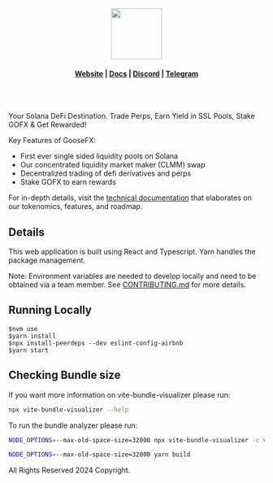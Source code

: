 <div align="center">
  <img height="100" src="https://media.goosefx.io/logos/GFX-Monogram.svg" />

  <h4>
    <a href="https://goosefx.io">Website</a>
    <span> | </span>
    <a href="https://docs.goosefx.io">Docs</a>
    <span> | </span>
    <a href="https://discord.com/channels/833693973687173121/833742620371058688">Discord</a>
    <span> | </span>
    <a href="https://www.t.me/goosefx">Telegram</a>
  </h4>
  <br />
  <br />
</div>

Your Solana DeFi Destination. Trade Perps, Earn Yield in SSL Pools, Stake GOFX & Get Rewarded!

Key Features of GooseFX:

- First ever single sided liquidity pools on Solana
- Our concentrated liquidity market maker (CLMM) swap
- Decentralized trading of defi derivatives and perps
- Stake GOFX to earn rewards

For in-depth details, visit the [technical documentation](https://docs.goosefx.io) that elaborates on our tokenomics, features, and roadmap.

## Details

This web application is built using React and Typescript. Yarn handles the package management.

Note: Environment variables are needed to develop locally and need to be obtained via a team member. See [CONTRIBUTING.md](https://github.com/GooseFX1/gfx-web-app/blob/dev/CONTRIBUTING.md) for more details.

## Running Locally

```
$nvm use
$yarn install
$npx install-peerdeps --dev eslint-config-airbnb
$yarn start
```

## Checking Bundle size

If you want more information on vite-bundle-visualizer please run:

```bash
npx vite-bundle-visualizer --help
```

To run the bundle analyzer please run:

```bash
NODE_OPTIONS=--max-old-space-size=32000 npx vite-bundle-visualizer -c vite.config.ts
```

```bash
NODE_OPTIONS=--max-old-space-size=32000 yarn build
```

All Rights Reserved 2024 Copyright.
